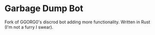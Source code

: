 # Garbage Dump Bot

Fork of GGORG0's discrod bot adding more functionality. Written in Rust (I'm not a furry I swear).
